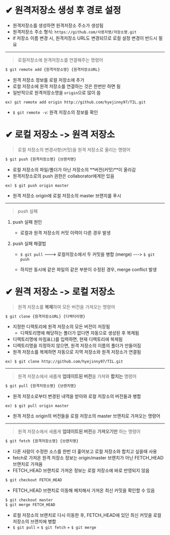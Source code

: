 # ✔ 원격저장소 생성 후 경로 설정

- 원격저장소를 생성하면 원격저장소 주소가 생성됨
- 원격저장소 주소 형식: `https://github.com/사용자명/저장소명.git`
- if 저장소 이름 변경 시, 원격저장소 URL도 변경되므로 로컬 설정 변경이 반드시 필요

*****
> 로컬저장소에 원격저장소를 연결해주는 명령어
```bash
$ git remote add {원격저장소명} {원격저장소URL}
```
- 원격 저장소 정보를 로컬 저장소에 추가
- 로컬 저장소에 원격 저장소를 연결하는 것은 한번만 하면 됨
- 일반적으로 원격저장소명을 `origin`으로 많이 씀

```
ex) git remote add origin http://github.com/hyejinny97/TIL.git
```
- `$ git remote -v`: 원격 저장소의 정보를 확인

  

# ✔ 로컬 저장소 -> 원격 저장소

> 로컬 저장소의 변경사항(커밋)을 원격 저장소로 올리는 명령어
```bash
$ git push {원격저장소명} {브랜치명}
```  
- 로컬 저장소의 파일/폴더가 아닌 저장소의 **버전(커밋)**이 올라감
- 원격저장소로의 push 권한은 collaborator에게만 있음
```
ex) $ git push origin master
```
-  원격 저장소 origin에 로컬 저장소의 master 브랜치를 푸시
*****
> push 실패
1. push 실패 원인
   - 로컬과 원격 저장소의 커밋 이력이 다른 경우 발생

2. push 실패 해결법

   - `$ git pull` ---> 로컬저장소에서 두 커밋을 병합 (merge) ---> `$ git push`

   - 하지만 동시에 같은 파일의 같은 부분이 수정된 경우, merge conflict 발생



# ✔ 원격 저장소 -> 로컬 저장소

> 원격 저장소를 **복제**하여 모든 버전을 가져오는 명령어
```bash
$ git clone {원격저장소URL} {디렉터리명}
```
- 지정한 디렉토리에 원격 저장소의 모든 버전이 저장됨
  - 디렉토리명에 해당하는 폴더가 없다면 자동으로 생성된 후 복제됨
- 디렉토리명에 마침표(.)를 입력하면, 현재 디렉토리에 복제됨
- 디렉토리명을 지정하지 않으면, 원격 저장소의 이름의 폴더가 만들어짐
- 원격 저장소를 복제하면 자동으로 지역 저장소와 원격 저장소가 연결됨
```
ex) $ git clone http://github.com/hyejinny97/TIL.git
```
*****
> 원격 저장소에서 새롭게 **업데이트된 버전**을 가져와 **합치는** 명령어
```bash
$ git pull {원격저장소명} {브랜치명}
```
- 원격 저장소로부터 변경된 내역을 받아와 로컬 저장소의 버전들과 병합
```
ex) $ git pull origin master
```
- 원격 저장소 origin의 버전들을 로컬 저장소의 master 브랜치로 가져오는 명령어

*****
> 원격 저장소에서 새롭게 **업데이트된 버전**을 **가져오기만** 하는 명령어
```bash
$ git fetch {원격저장소명} {브랜치명}
```
- 다른 사람이 수정한 소스를 한번 더 훑어보고 로컬 저장소와 합치고 싶을때 사용
- fetch로 가져온 원격 저장소 정보는 origin/master 브랜치가 아닌 FETCH_HEAD 브랜치로 가져옴
- FETCH_HEAD 브랜치로 가져온 정보는 로컬 저장소에 바로 반영되지 않음
```bash
$ git checkout FETCH_HEAD
```
- FETCH_HEAD 브랜치로 이동해 페치해서 가져온 최신 커밋을 확인할 수 있음 
```bash
$ git checkout master
$ git merge FETCH_HEAD
```
- 로컬 저장소의 브랜치로 다시 이동한 후, FETCH_HEAD에 있던 최신 커밋을 로컬 저장소의 브랜치에 병합
- `$ git pull` = `$ git fetch` + `$ git merge`